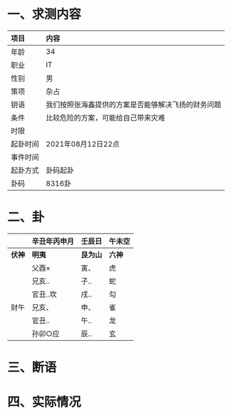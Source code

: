 # 一、求测内容
|项目|内容|
|:-|:-|
|年龄|34|
|职业|IT|
|性别|男|
|策项|杂占|
|钥语|我们按照张海鑫提供的方案是否能够解决飞扬的财务问题|
|条件|比较危险的方案，可能给自己带来灾难|
|时限||
|起卦时间|2021年08月12日22点|
|事件时间||
|起卦方式|卦码起卦|
|卦码|8316卦|

# 二、卦
||辛丑年丙申月|壬辰日|午未空|
|:-|:-|:-|:-|
|**伏神**|**明夷**|**艮为山**|**六神**|
||父酉×|寅、|虎|
||兄亥..|子..|蛇|
||官丑..坎|戌..|勾|
|财午|兄亥、|申、|雀|
||官丑..|午..|龙|
||孙卯○应|辰..|玄|


# 三、断语

# 四、实际情况